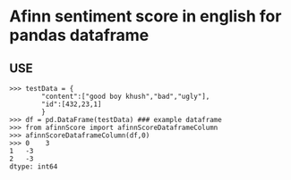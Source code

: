 Afinn sentiment score in english for pandas dataframe
=====

USE
---
	>>> testData = {
			"content":["good boy khush","bad","ugly"],
			"id":[432,23,1]
			}
	>>> df = pd.DataFrame(testData) ### example dataframe
	>>> from afinnScore import afinnScoreDataframeColumn
	>>> afinnScoreDataframeColumn(df,0)
	>>> 0    3
	1   -3
	2   -3
	dtype: int64

